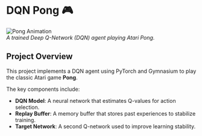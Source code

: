 # DQN Pong 🎮

![Pong Animation](https://github.com/ClovisDyArx/rl-tp4-pong/raw/main/pong_trained_model.gif)  
*A trained Deep Q-Network (DQN) agent playing Atari Pong.*

## Project Overview

This project implements a DQN agent using PyTorch and Gymnasium to play the classic Atari game **Pong**.

The key components include:
- **DQN Model**: A neural network that estimates Q-values for action selection.
- **Replay Buffer**: A memory buffer that stores past experiences to stabilize training.
- **Target Network**: A second Q-network used to improve learning stability.